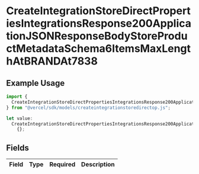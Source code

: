 # CreateIntegrationStoreDirectPropertiesIntegrationsResponse200ApplicationJSONResponseBodyStoreProductMetadataSchema6ItemsMaxLengthAtBRANDAt7838

## Example Usage

```typescript
import {
  CreateIntegrationStoreDirectPropertiesIntegrationsResponse200ApplicationJSONResponseBodyStoreProductMetadataSchema6ItemsMaxLengthAtBRANDAt7838,
} from "@vercel/sdk/models/createintegrationstoredirectop.js";

let value:
  CreateIntegrationStoreDirectPropertiesIntegrationsResponse200ApplicationJSONResponseBodyStoreProductMetadataSchema6ItemsMaxLengthAtBRANDAt7838 =
    {};
```

## Fields

| Field       | Type        | Required    | Description |
| ----------- | ----------- | ----------- | ----------- |